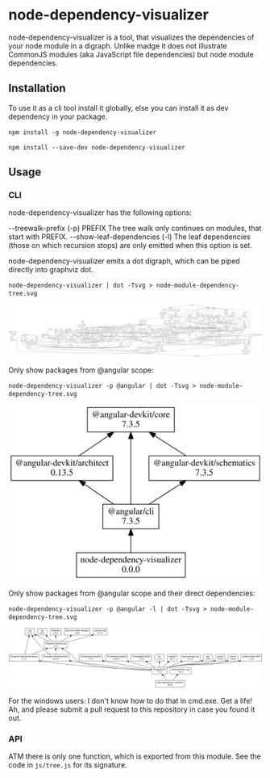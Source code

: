 # node-dependency-visualizer

node-dependency-visualizer is a tool, that visualizes the dependencies of your node module in a digraph. Unlike madge it does not illustrate CommonJS modules (aka JavaScript file dependencies) but node module dependencies.

## Installation

To use it as a cli tool install it globally, else you can install it as dev dependency in your package.

```
npm install -g node-dependency-visualizer
```

```
npm install --save-dev node-dependency-visualizer
```

## Usage

### CLI

node-dependency-visualizer has the following options:

--treewalk-prefix (-p) PREFIX The tree walk only continues on modules, that start with PREFIX.
--show-leaf-dependencies (-l) The leaf dependencies (those on which recursion stops) are only emitted when this option is set.

node-dependency-visualizer emits a dot digraph, which can be piped directly into graphviz dot.

```
node-dependency-visualizer | dot -Tsvg > node-module-dependency-tree.svg
```

![](doc/angular-all.svg)

Only show packages from @angular scope:

```
node-dependency-visualizer -p @angular | dot -Tsvg > node-module-dependency-tree.svg
```

![](doc/angular-only.svg)

Only show packages from @angular scope and their direct dependencies:

```
node-dependency-visualizer -p @angular -l | dot -Tsvg > node-module-dependency-tree.svg
```

![](doc/angular-and-direct-only.svg)

For the windows users: I don't know how to do that in cmd.exe. Get a life! Ah, and please submit a pull request to this repository in case you found it out.

### API

ATM there is only one function, which is exported from this module. See the code in `js/tree.js` for its signature.


